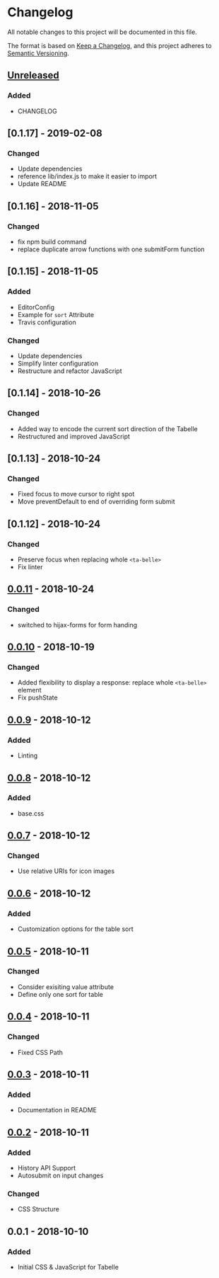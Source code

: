 # Changelog
All notable changes to this project will be documented in this file.

The format is based on [Keep a Changelog](https://keepachangelog.com/en/1.0.0/),
and this project adheres to [Semantic Versioning](https://semver.org/spec/v2.0.0.html).

## [Unreleased]
### Added
- CHANGELOG

## [0.1.17] - 2019-02-08
### Changed
- Update dependencies
- reference lib/index.js to make it easier to import
- Update README

## [0.1.16] - 2018-11-05
### Changed
- fix npm build command
- replace duplicate arrow functions with one submitForm function

## [0.1.15] - 2018-11-05
### Added
- EditorConfig
- Example for `sort` Attribute
- Travis configuration

### Changed
- Update dependencies
- Simplify linter configuration
- Restructure and refactor JavaScript

## [0.1.14] - 2018-10-26
### Changed
- Added way to encode the current sort direction of the Tabelle
- Restructured and improved JavaScript

## [0.1.13] - 2018-10-24
### Changed
- Fixed focus to move cursor to right spot
- Move preventDefault to end of overriding form submit

## [0.1.12] - 2018-10-24
### Changed
- Preserve focus when replacing whole `<ta-belle>`
- Fix linter

## [0.0.11] - 2018-10-24
### Changed
- switched to hijax-forms for form handing

## [0.0.10] - 2018-10-19
### Changed
- Added flexibility to display a response: replace whole `<ta-belle>` element
- Fix pushState

## [0.0.9] - 2018-10-12
### Added
- Linting

## [0.0.8] - 2018-10-12
### Added
- base.css

## [0.0.7] - 2018-10-12
### Changed
- Use relative URIs for icon images

## [0.0.6] - 2018-10-12
### Added
- Customization options for the table sort

## [0.0.5] - 2018-10-11
### Changed
- Consider exisiting value attribute
- Define only one sort for table

## [0.0.4] - 2018-10-11
### Changed
- Fixed CSS Path

## [0.0.3] - 2018-10-11
### Added
- Documentation in README

## [0.0.2] - 2018-10-11
### Added
- History API Support
- Autosubmit on input changes

### Changed
- CSS Structure

## 0.0.1 - 2018-10-10
### Added
- Initial CSS & JavaScript for Tabelle

[Unreleased]: https://github.com/olivierlacan/keep-a-changelog/compare/v0.0.17...HEAD
[0.0.17]: https://github.com/innoq/tabelle/compare/v0.0.16...v0.0.17
[0.0.16]: https://github.com/innoq/tabelle/compare/v0.0.15...v0.0.16
[0.0.15]: https://github.com/innoq/tabelle/compare/v0.0.14...v0.0.15
[0.0.14]: https://github.com/innoq/tabelle/compare/v0.0.13...v0.0.14
[0.0.13]: https://github.com/innoq/tabelle/compare/v0.0.12...v0.0.13
[0.0.12]: https://github.com/innoq/tabelle/compare/v0.0.11...v0.0.12
[0.0.11]: https://github.com/innoq/tabelle/compare/v0.0.10...v0.0.11
[0.0.10]: https://github.com/innoq/tabelle/compare/v0.0.9...v0.0.10
[0.0.9]: https://github.com/innoq/tabelle/compare/v0.0.8...v0.0.9
[0.0.8]: https://github.com/innoq/tabelle/compare/v0.0.7...v0.0.8
[0.0.7]: https://github.com/innoq/tabelle/compare/v0.0.6...v0.0.7
[0.0.6]: https://github.com/innoq/tabelle/compare/v0.0.5...v0.0.6
[0.0.5]: https://github.com/innoq/tabelle/compare/v0.0.4...v0.0.5
[0.0.4]: https://github.com/innoq/tabelle/compare/v0.0.3...v0.0.4
[0.0.3]: https://github.com/innoq/tabelle/compare/v0.0.2...v0.0.3
[0.0.2]: https://github.com/innoq/tabelle/releases/tag/v0.0.2
